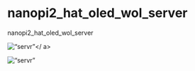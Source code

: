 # nanopi2_hat_oled_wol_server
nanopi2_hat_oled_wol_server

<img alt=“servr” src=“https://github.com/reproteq/nanopi2_hat_oled_wol_server/blob/main/nanopi2-wol-server.png”></ a>

<img alt=“servr” src=“https://github.com/reproteq/nanopi2_hat_oled_wol_server/blob/main/wake.png”>
